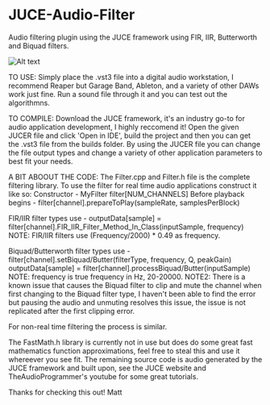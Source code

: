 # JUCE-Audio-Filter
Audio filtering plugin using the JUCE framework using FIR, IIR, Butterworth and Biquad filters.

![Alt text](/MattH96/JUCE_Audio_Filter/Filter.png?raw=true "Filter GUI")

TO USE:
Simply place the .vst3 file into a digital audio workstation, I recommend Reaper but Garage Band, Ableton, and a variety of other DAWs work just fine.
Run a sound file through it and you can test out the algorithmns. 

TO COMPILE:
Download the JUCE framework, it's an industry go-to for audio application development, I highly reccomend it!
Open the given JUCER file and click 'Open in IDE', build the project and then you can get the .vst3 file from the builds folder. 
By using the JUCER file you can change the file output types and change a variety of other application parameters to best fit your needs.

A BIT ABOOUT THE CODE:
The Filter.cpp and Filter.h file is the complete filtering library. To use the filter for real time audio applications construct it like so:
Constructor - MyFilter filter[NUM_CHANNELS]
Before playback begins - filter[channel].prepareToPlay(sampleRate, samplesPerBlock)

FIR/IIR filter types use - outputData[sample] = filter[channel].FIR_IIR_Filter_Method_In_Class(inputSample, frequency)
NOTE: FIR/IIR filters use (Frequency/2000) * 0.49 as frequency.

Biquad/Butterworth filter types use - filter[channel].setBiquad/Butter(filterType, frequency, Q, peakGain)
outputData[sample] = filter[channel].processBiquad/Butter(inputSample)
NOTE: frequency is true frequency in Hz, 20-20000. 
NOTE2: There is a known issue that causes the Biquad filter to clip and mute the channel when first changing to the Biquad filter type, I haven't been able to find the error but pausing the audio and unmuting resolves this issue, the issue is not replicated after the first clipping error.

For non-real time filtering the process is similar.

The FastMath.h library is currently not in use but does do some great fast mathematics function approximations, feel free to steal this and use it whereever you see fit.
The remaining source code is audio generated by the JUCE framework and built upon, see the JUCE website and TheAudioProgrammer's youtube for some great tutorials.

Thanks for checking this out! 
Matt
